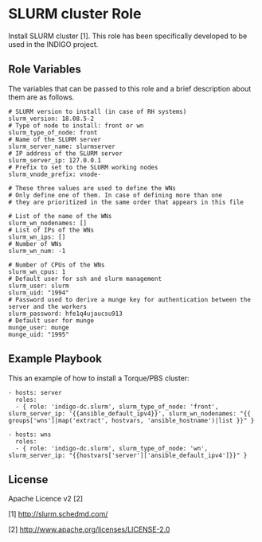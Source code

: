 SLURM cluster Role 
=======================

Install SLURM cluster [1]. This role has been specifically developed to be used in the INDIGO project.

Role Variables
--------------

The variables that can be passed to this role and a brief description about them are as follows.

	# SLURM version to install (in case of RH systems)
	slurm_version: 18.08.5-2
	# Type of node to install: front or wn
	slurm_type_of_node: front
	# Name of the SLURM server
	slurm_server_name: slurmserver
	# IP address of the SLURM server
	slurm_server_ip: 127.0.0.1
	# Prefix to set to the SLURM working nodes
	slurm_vnode_prefix: vnode-

	# These three values are used to define the WNs
	# Only define one of them. In case of defining more than one
	# they are prioritized in the same order that appears in this file

	# List of the name of the WNs
	slurm_wn_nodenames: []
	# List of IPs of the WNs
	slurm_wn_ips: []
	# Number of WNs
	slurm_wn_num: -1

	# Number of CPUs of the WNs
	slurm_wn_cpus: 1
	# Default user for ssh and slurm management
	slurm_user: slurm
	slurm_uid: "1994"
	# Password used to derive a munge key for authentication between the server and the workers
	slurm_password: hfe1q4ujaucsu913
	# Default user for munge
	munge_user: munge
	munge_uid: "1995"

Example Playbook
----------------

This an example of how to install a Torque/PBS cluster:

    - hosts: server
      roles:
      - { role: 'indigo-dc.slurm', slurm_type_of_node: 'front', slurm_server_ip: '{{ansible_default_ipv4}}', slurm_wn_nodenames: "{{ groups['wns']|map('extract', hostvars, 'ansible_hostname')|list }}" }

    - hosts: wns
      roles:
      - { role: 'indigo-dc.slurm', slurm_type_of_node: 'wn', slurm_server_ip: "{{hostvars['server']['ansible_default_ipv4']}}" }

License
-------

Apache Licence v2 [2]

[1] http://slurm.schedmd.com/

[2] http://www.apache.org/licenses/LICENSE-2.0
